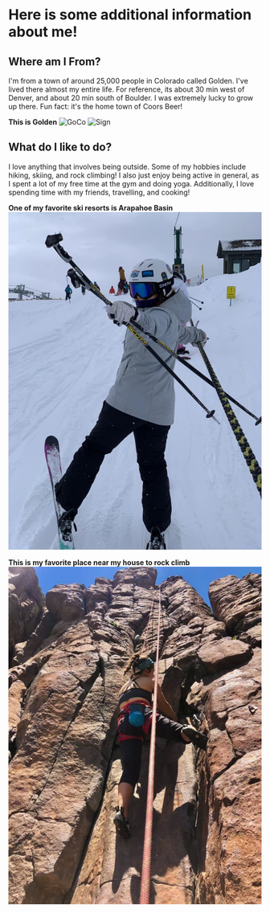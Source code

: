 # Here is some additional information about me!

## Where am I From?

I'm from a town of around 25,000 people in Colorado called Golden. I've lived there almost my entire life. For reference, its about 30 min west of Denver, and about 20 min south of Boulder. I was extremely lucky to grow up there. Fun fact: it's the home town of Coors Beer! 

**This is Golden**
![GoCo](https://assets.simpleviewinc.com/simpleview/image/upload/c_limit,h_1200,q_75,w_1200/v1/clients/goldenco/HikingGoldenOverlook_2ed70ed3-1dcd-4e09-b8eb-36e1687dcff3.jpg "GoCo")
![Sign](https://www.travelingmom.com/wp-content/uploads/2018/05/golden-1.jpg "Sign")

## What do I like to do?

I love anything that involves being outside. Some of my hobbies include hiking, skiing, and rock climbing! I also just enjoy being active in general, as I spent a lot of my free time at the gym and doing yoga. Additionally, I love spending time with my friends, travelling, and cooking! 

**One of my favorite ski resorts is Arapahoe Basin**
![Ski](ski.jpg "Ski")

**This is my favorite place near my house to rock climb**
![climb.jpg](climb.jpg)



